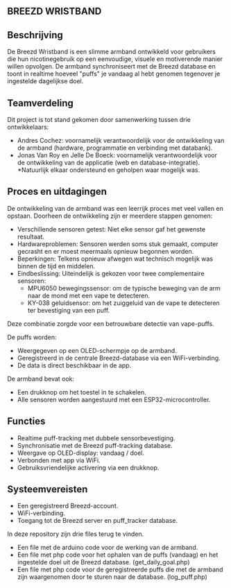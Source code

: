 BREEZD WRISTBAND
----------------

Beschrijving
------------
De Breezd Wristband is een slimme armband ontwikkeld voor gebruikers die hun nicotinegebruik op een eenvoudige, visuele en motiverende manier willen opvolgen. De armband synchroniseert met de Breezd database en toont in realtime hoeveel "puffs" je vandaag al hebt genomen tegenover je ingestelde dagelijkse doel.

Teamverdeling
-------------
Dit project is tot stand gekomen door samenwerking tussen drie ontwikkelaars:

- Andres Cochez: voornamelijk verantwoordelijk voor de ontwikkeling van de armband (hardware, programmatie en verbinding met databank).
- Jonas Van Roy en Jelle De Boeck: voornamelijk verantwoordelijk voor de ontwikkeling van de applicatie (web en database-integratie).
  *Natuurlijk elkaar ondersteund en geholpen waar mogelijk was.

Proces en uitdagingen
---------------------
De ontwikkeling van de armband was een leerrijk proces met veel vallen en opstaan. Doorheen de ontwikkeling zijn er meerdere stappen genomen:

- Verschillende sensoren getest: Niet elke sensor gaf het gewenste resultaat.
- Hardwareproblemen: Sensoren werden soms stuk gemaakt, computer gecrasht en er moest meermaals opnieuw begonnen worden.
- Beperkingen: Telkens opnieuw afwegen wat technisch mogelijk was binnen de tijd en middelen.
- Eindbeslissing: Uiteindelijk is gekozen voor twee complementaire sensoren:
  - MPU6050 bewegingssensor: om de typische beweging van de arm naar de mond met een vape te detecteren.
  - KY-038 geluidsensor: om het zuiggeluid van de vape te detecteren ter bevestiging van een puff.

Deze combinatie zorgde voor een betrouwbare detectie van vape-puffs.

De puffs worden:
- Weergegeven op een OLED-schermpje op de armband.
- Geregistreerd in de centrale Breezd-database via een WiFi-verbinding.
- De data is direct beschikbaar in de app.

De armband bevat ook:
- Een drukknop om het toestel in te schakelen.
- Alle sensoren worden aangestuurd met een ESP32-microcontroller.

Functies
--------
- Realtime puff-tracking met dubbele sensorbevestiging.
- Synchronisatie met de Breezd puff-tracking database.
- Weergave op OLED-display: vandaag / doel.
- Verbonden met app via WiFi.
- Gebruiksvriendelijke activering via een drukknop.

Systeemvereisten
----------------
- Een geregistreerd Breezd-account.
- WiFi-verbinding.
- Toegang tot de Breezd server en puff_tracker database.

In deze repository zijn drie files terug te vinden. 
- Een file met de arduino code voor de werking van de armband.
- Een file met php code voor het ophalen van de puffs (vandaag) en het ingestelde doel uit de Breezd database. (get_daily_goal.php)
- Een file met php code voor de geregistreerde puffs die met de armband zijn waargenomen door te sturen naar de database. (log_puff.php)

  
